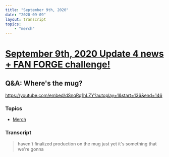 ```yaml
---
title: "September 9th, 2020"
date: "2020-09-09"
layout: transcript
topics: 
    - "merch"
---
```

# [September 9th, 2020 Update 4 news + FAN FORGE challenge!](../2020-09-09.md)
## Q&A: Where's the mug?
https://youtube.com/embed/dSnqRq1hLZY?autoplay=1&start=136&end=146
### Topics
* [Merch](../topics/merch.md)

### Transcript

> haven't finalized production on the mug
> just yet it's something that we're gonna
